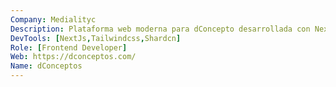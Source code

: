 ```yaml
---
Company: Medialityc
Description: Plataforma web moderna para dConcepto desarrollada con Next.js y TypeScript. Implementa un diseño responsive con Tailwind CSS y componentes de Shadcn, proporcionando una experiencia de usuario fluida y profesional.
DevTools: [NextJs,Tailwindcss,Shardcn]
Role: [Frontend Developer]
Web: https://dconceptos.com/
Name: dConceptos
---
```


